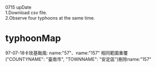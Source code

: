 0715 upDate  
1.Download csv file.  
2.Observe four typhoons at the same time.  

# typhoonMap
97-07-18卡玫基颱風: name:"57"、name:"157" 相同範圍重覆("COUNTYNAME": "臺南市", "TOWNNAME": "安定區")刪除name:"157"
